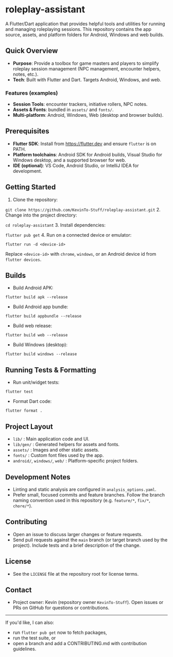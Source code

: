 # roleplay-assistant

A Flutter/Dart application that provides helpful tools and utilities for running
and managing roleplaying sessions. This repository contains the app source, assets,
and platform folders for Android, Windows and web builds.

## Quick Overview

- **Purpose**: Provide a toolbox for game masters and players to simplify roleplay
 session management (NPC management, encounter helpers, notes, etc.).
- **Tech**: Built with Flutter and Dart. Targets Android, Windows, and web.

### Features (examples)

- **Session Tools**: encounter trackers, initiative rollers, NPC notes.
- **Assets & Fonts**: bundled in `assets/` and `fonts/`.
- **Multi-platform**: Android, Windows, Web (desktop and browser builds).

## Prerequisites

- **Flutter SDK**: Install from <https://flutter.dev> and ensure `flutter` is on PATH.
- **Platform toolchains**: Android SDK for Android builds, Visual Studio for
 Windows desktop, and a supported browser for web.
- **IDE (optional)**: VS Code, Android Studio, or IntelliJ IDEA for development.

## Getting Started

1. Clone the repository:

  `git clone https://github.com/KevinTo-Stuff/roleplay-assistant.git`
2. Change into the project directory:

  `cd roleplay-assistant`
3. Install dependencies:

  `flutter pub get`
4. Run on a connected device or emulator:

  `flutter run -d <device-id>`

  Replace `<device-id>` with `chrome`, `windows`, or an Android device id from
  `flutter devices`.

## Builds

- Build Android APK:

 `flutter build apk --release`

- Build Android app bundle:

 `flutter build appbundle --release`

- Build web release:

 `flutter build web --release`

- Build Windows (desktop):

 `flutter build windows --release`

## Running Tests & Formatting

- Run unit/widget tests:

 `flutter test`

- Format Dart code:

 `flutter format .`

## Project Layout

- `lib/` : Main application code and UI.
- `lib/gen/` : Generated helpers for assets and fonts.
- `assets/` : Images and other static assets.
- `fonts/` : Custom font files used by the app.
- `android/`, `windows/`, `web/` : Platform-specific project folders.

## Development Notes

- Linting and static analysis are configured in `analysis_options.yaml`.
- Prefer small, focused commits and feature branches. Follow the branch naming
 convention used in this repository (e.g. `feature/*`, `fix/*`, `chore/*`).

## Contributing

- Open an issue to discuss larger changes or feature requests.
- Send pull requests against the `main` branch (or target branch used by the
 project). Include tests and a brief description of the change.

## License

- See the `LICENSE` file at the repository root for license terms.

## Contact

- Project owner: Kevin (repository owner `KevinTo-Stuff`). Open issues or PRs on
 GitHub for questions or contributions.

---

If you'd like, I can also:

- run `flutter pub get` now to fetch packages,
- run the test suite, or
- open a branch and add a CONTRIBUTING.md with contribution guidelines.
